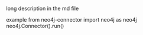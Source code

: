 long description in the md file


example
from neo4j-connector import neo4j as neo4j
neo4j.Connector().run()